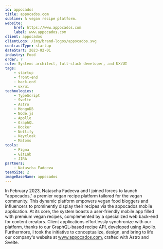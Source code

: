 ```yaml
---
id: appocados
title: appocados.com
subline: A vegan recipe platform.
website:
    href: https://www.appocados.com
    label: www.appocados.com
client: appocados
clientLogo: /img/brand-logos/appocados.svg
contractType: startup
dateStart: 2023-02-01
industry: Food
order: 7
role: Systems architect, full-stack developer, and UX/UI
tags: 
    - startup
    - front-end
    - back-end
    - ux/ui
technologies: 
    - TypeScript
    - Svelte
    - Astro
    - MongoDB
    - Node.js
    - Apollo
    - GraphQL
    - Docker
    - Netlify
    - Keycloak
    - Matomo
tools: 
    - Figma
    - GitLab
    - JIRA
partners: 
    - Natascha Fadeeva
teamSize: 2
imageBaseName: appocados
---
```


In February 2023, Natascha Fadeeva and I joined forces to launch "appocados," a premier vegan recipe platform tailored for the vegan community. This dynamic platform empowers vegan food bloggers and influencers to prominently display their recipes via the appocados mobile application. At its core, the system boasts a user-friendly mobile app filled with premium vegan recipes, complemented by a specialized web back-end for content creators. Client applications effortlessly synchronize with our platform, thanks to our GraphQL-based recipe API, developed using Apollo. Furthermore, I took the initiative to conceptualize, design, and bring to life our company's website at www.appocados.com, crafted with Astro and Svelte.
